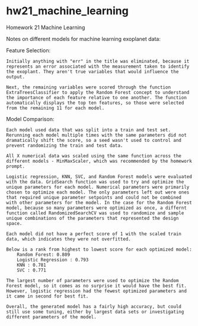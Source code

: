 # hw21_machine_learning
Homework 21 Machine Learning 

Notes on different models for machine learning exoplanet data:

Feature Selection:

    Initially anything with "err" in the title was eliminated, because it represents an error associated with the measurement taken to identify the exoplant. They aren't true variables that would influence the output. 

    Next, the remaining variables were scored through the function ExtraTreesClassifier to apply the Random Forest concept to understand the importance of each feature relative to one another. The function automatically displays the top ten features, so those were selected from the remaining 11 for each model.

Model Comparison:

    Each model used data that was split into a train and test set. Rerunning each model multiple times with the same parameters did not dramatically shift the score, so a seed wasn't used to control and prevent randomizing the train and test data. 

    All X numerical data was scaled using the same function across the different models - MinMaxScaler, which was recommended by the homework prompt. 

    Logistic regression, KNN, SVC, and Random Forest models were evaluated with the data. GridSearch function was used to try and optimize the unique parameters for each model. Numerical parameters were primarily chosen to optimize each model. The only parameters left out were ones that required unique parameter setpoints and could not be combined with other parameters for the model. In the case for the Random Forest model, because so many parameters were optimized as once, a differnt function called RandomizedSearchCV was used to randomize and sample  unique combinations of the parameters that represented the design space. 

    Each model did not have a perfect score of 1 with the scaled train data, which indicates they were not overfitted. 

    Below is a rank from highest to lowest score for each optimized model:
        Random Forest: 0.809
        Logistic Regression : 0.793
        KNN : 0.781
        SVC : 0.771

    The largest number of parameters were used to optimize the Random Forest model, so it comes as no surprise it would have the best fit. However, logistic regression had the fewest optimized parameters and it came in second for best fit. 

    Overall, the generated model has a fairly high accuracy, but could still use some tuning, either by largest data sets or investigating different parameters of the model. 